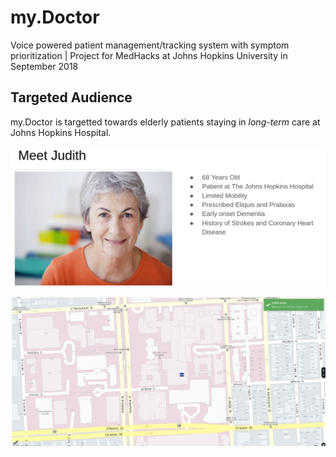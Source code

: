 # my.Doctor
Voice powered patient management/tracking system with symptom prioritization | Project for MedHacks at Johns Hopkins University in September 2018

## Targeted Audience

my.Doctor is targetted towards elderly patients staying in *long-term* care at Johns Hopkins Hospital.

<p align="center">
  <img src="static/4.png"/>
</p>




<p align="center">
  <img src="static/3.png"/>
</p>
